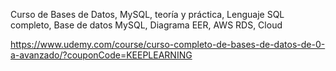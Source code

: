 Curso de Bases de Datos, MySQL, teoría y práctica, Lenguaje SQL completo, Base de datos MySQL, Diagrama EER, AWS RDS, Cloud

https://www.udemy.com/course/curso-completo-de-bases-de-datos-de-0-a-avanzado/?couponCode=KEEPLEARNING
